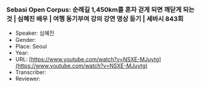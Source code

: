 ### Sebasi Open Corpus: 순례길 1,450km를 혼자 걷게 되면 깨닫게 되는 것 | 심혜진 배우 | 여행 동기부여 강의 강연 영상 듣기 | 세바시 843회

- Speaker: 심혜진
- Gender: 
- Place: Seoul
- Year: 
- URL: [https://www.youtube.com/watch?v=NSXE-MJuytg](https://www.youtube.com/watch?v=NSXE-MJuytg)
- Transcriber: 
- Reviewer: 


